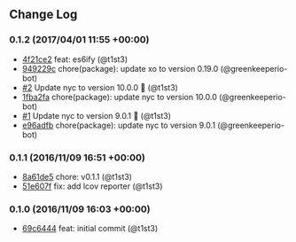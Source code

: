 ## Change Log

### 0.1.2 (2017/04/01 11:55 +00:00)
- [4f21ce2](https://github.com/t1st3/gulp-rmlines/commit/4f21ce2dc51d09fe7f11167449ad61a6bb4918a7) feat: es6ify (@t1st3)
- [949229c](https://github.com/t1st3/gulp-rmlines/commit/949229c743aba5bcddbe8a8a3b7a3166e0851578) chore(package): update xo to version 0.19.0 (@greenkeeperio-bot)
- [#2](https://github.com/t1st3/gulp-rmlines/pull/2) Update nyc to version 10.0.0 🚀 (@t1st3)
- [1fba2fa](https://github.com/t1st3/gulp-rmlines/commit/1fba2faa94352dccaab065c3de528502d6fc6116) chore(package): update nyc to version 10.0.0 (@greenkeeperio-bot)
- [#1](https://github.com/t1st3/gulp-rmlines/pull/1) Update nyc to version 9.0.1 🚀 (@t1st3)
- [e96adfb](https://github.com/t1st3/gulp-rmlines/commit/e96adfba9c00c19da6a25179925c0bea4fc1e66c) chore(package): update nyc to version 9.0.1 (@greenkeeperio-bot)

### 0.1.1 (2016/11/09 16:51 +00:00)
- [8a61de5](https://github.com/t1st3/gulp-rmlines/commit/8a61de589d12be30dcbea946849a1e7c35df1219) chore: v0.1.1 (@t1st3)
- [51e607f](https://github.com/t1st3/gulp-rmlines/commit/51e607f3e8533839b258c15221080e7f6d3f4426) fix: add lcov reporter (@t1st3)

### 0.1.0 (2016/11/09 16:03 +00:00)
- [69c6444](https://github.com/t1st3/gulp-rmlines/commit/69c64447e22b3b01cf38dc2c18cd8662f35ae9ab) feat: initial commit (@t1st3)